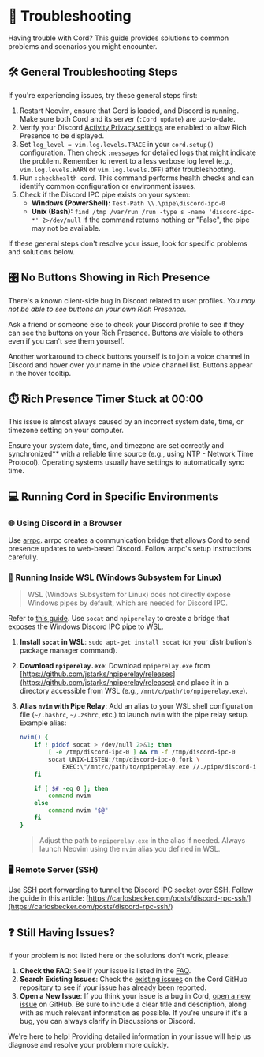 # 🔧 Troubleshooting

Having trouble with Cord? This guide provides solutions to common problems and scenarios you might encounter.

## 🛠️ General Troubleshooting Steps

If you're experiencing issues, try these general steps first:

1.  Restart Neovim, ensure that Cord is loaded, and Discord is running. Make sure both Cord and its server (`:Cord update`) are up-to-date.
2.  Verify your Discord [Activity Privacy settings](https://github.com/vyfor/cord.nvim/assets/92883017/c0c8c410-e90e-425e-bf10-8b59f04f15ce) are enabled to allow Rich Presence to be displayed.
3.  Set `log_level = vim.log.levels.TRACE` in your `cord.setup()` configuration. Then check `:messages` for detailed logs that might indicate the problem. Remember to revert to a less verbose log level (e.g., `vim.log.levels.WARN` or `vim.log.levels.OFF`) after troubleshooting.
4. Run `:checkhealth cord`. This command performs health checks and can identify common configuration or environment issues.
5.  Check if the Discord IPC pipe exists on your system:
    - **Windows (PowerShell):** `Test-Path \\.\pipe\discord-ipc-0`
    - **Unix (Bash):** `find /tmp /var/run /run -type s -name 'discord-ipc-*' 2>/dev/null`
    If the command returns nothing or "False", the pipe may not be available.

If these general steps don't resolve your issue, look for specific problems and solutions below.

## 🎛️ No Buttons Showing in Rich Presence

There's a known client-side bug in Discord related to user profiles. *You may not be able to see buttons on your own Rich Presence*.

Ask a friend or someone else to check your Discord profile to see if they can see the buttons on your Rich Presence. Buttons *are* visible to others even if you can't see them yourself.

Another workaround to check buttons yourself is to join a voice channel in Discord and hover over your name in the voice channel list. Buttons appear in the hover tooltip.

## ⏱️ Rich Presence Timer Stuck at 00:00

This issue is almost always caused by an incorrect system date, time, or timezone setting on your computer.

Ensure your system date, time, and timezone are set correctly and synchronized** with a reliable time source (e.g., using NTP - Network Time Protocol).  Operating systems usually have settings to automatically sync time.

## 💻 Running Cord in Specific Environments

### 🌐 Using Discord in a Browser

Use [arrpc](https://github.com/OpenAsar/arrpc). arrpc creates a communication bridge that allows Cord to send presence updates to web-based Discord. Follow arrpc's setup instructions carefully.

### 🐧 Running Inside WSL (Windows Subsystem for Linux)

> WSL (Windows Subsystem for Linux) does not directly expose Windows pipes by default, which are needed for Discord IPC.

Refer to [this guide](https://gist.github.com/mousebyte/af45cbecaf0028ea78d0c882c477644a#aliasing-nvim). Use `socat` and `npiperelay` to create a bridge that exposes the Windows Discord IPC pipe to WSL.

1. **Install `socat` in WSL**: `sudo apt-get install socat` (or your distribution's package manager command).
2. **Download `npiperelay.exe`**: Download `npiperelay.exe` from [https://github.com/jstarks/npiperelay/releases](https://github.com/jstarks/npiperelay/releases) and place it in a directory accessible from WSL (e.g., `/mnt/c/path/to/npiperelay.exe`).
3. **Alias `nvim` with Pipe Relay**: Add an alias to your WSL shell configuration file (`~/.bashrc`, `~/.zshrc`, etc.) to launch `nvim` with the pipe relay setup. Example alias:
    ```sh
    nvim() {
        if ! pidof socat > /dev/null 2>&1; then
            [ -e /tmp/discord-ipc-0 ] && rm -f /tmp/discord-ipc-0
            socat UNIX-LISTEN:/tmp/discord-ipc-0,fork \
                EXEC:\"/mnt/c/path/to/npiperelay.exe //./pipe/discord-ipc-0\" &
        fi

        if [ $# -eq 0 ]; then
            command nvim
        else
            command nvim "$@"
        fi
    }
    ```

    > Adjust the path to `npiperelay.exe` in the alias if needed.
    > Always launch Neovim using the `nvim` alias you defined in WSL.

### 🖥️ Remote Server (SSH)

Use SSH port forwarding to tunnel the Discord IPC socket over SSH. Follow the guide in this article: [https://carlosbecker.com/posts/discord-rpc-ssh/](https://carlosbecker.com/posts/discord-rpc-ssh/)

## ❓ Still Having Issues?

If your problem is not listed here or the solutions don't work, please:

1.  **Check the FAQ**: See if your issue is listed in the [FAQ](./FAQ.md).
2.  **Search Existing Issues**: Check the [existing issues](https://github.com/vyfor/cord.nvim/issues) on the Cord GitHub repository to see if your issue has already been reported.
3.  **Open a New Issue**: If you think your issue is a bug in Cord, [open a new issue](https://github.com/vyfor/cord.nvim/issues/new/choose) on GitHub. Be sure to include a clear title and description, along with as much relevant information as possible. If you're unsure if it's a bug, you can always clarify in Discussions or Discord.

We're here to help! Providing detailed information in your issue will help us diagnose and resolve your problem more quickly.